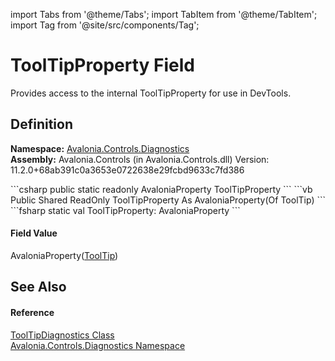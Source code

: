 import Tabs from '@theme/Tabs'; 
import TabItem from '@theme/TabItem'; 
import Tag from '@site/src/components/Tag'; 

# ToolTipProperty Field


Provides access to the internal ToolTipProperty for use in DevTools.



## Definition
**Namespace:** <a href="N_Avalonia_Controls_Diagnostics">Avalonia.Controls.Diagnostics</a>  
**Assembly:** Avalonia.Controls (in Avalonia.Controls.dll) Version: 11.2.0+68ab391c0a3653e0722638e29fcbd9633c7fd386

<Tabs groupId="api-code-preview">
<TabItem value="csharp" label="C#">
```csharp
public static readonly AvaloniaProperty<ToolTip?> ToolTipProperty
```
</TabItem>
<TabItem value="vb" label="VB">
```vb
Public Shared ReadOnly ToolTipProperty As AvaloniaProperty(Of ToolTip)
```
</TabItem>
<TabItem value="fsharp" label="F#">
```fsharp
static val ToolTipProperty: AvaloniaProperty<ToolTip>
```
</TabItem>
</Tabs>



#### Field Value
AvaloniaProperty(<a href="T_Avalonia_Controls_ToolTip">ToolTip</a>)

## See Also


#### Reference
<a href="T_Avalonia_Controls_Diagnostics_ToolTipDiagnostics">ToolTipDiagnostics Class</a>  
<a href="N_Avalonia_Controls_Diagnostics">Avalonia.Controls.Diagnostics Namespace</a>  
